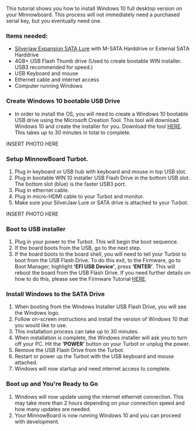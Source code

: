 This tutorial shows you how to install Windows 10 full desktop version on your Minnowboard.  This process will not immediately need a purchased serial key, but you eventually need one.

### Items needed:
- [Silverjaw Expansion SATA Lure](get-a-board) with M-SATA Harddrive or External SATA Harddrive
- 4GB+ USB Flash Thumb drive (Used to create bootable WIN installer. USB3 recommended for speed.)
- USB Keyboard and mouse
- Ethernet cable and internet access
- Computer running Windows


### Create Windows 10 bootable USB Drive
- In order to install the OS, you will need to create a Windows 10 bootable USB drive using the Microsoft Creation Tool.  This tool will download Windows 10 and create the installer for you.  Download the tool [HERE](https://www.microsoft.com/en-us/software-download/windows10/).  This takes up to 30 minutes in total to complete. 

INSERT PHOTO HERE

### Setup MinnowBoard Turbot. 
1. Plug in keyboard or USB hub with keyboard and mouse in top USB slot.  
2. Plug in bootable WIN 10 installer USB Flash Drive in the bottom USB slot.  The bottom slot (blue) is the faster USB3 port.
3. Plug in ethernet cable.
4. Plug in micro-HDMI cable to your Turbot and monitor.
5. Make sure your SilverJaw Lure or SATA drive is attached to your Turbot.

INSERT PHOTO HERE

### Boot to USB installer
1. Plug in your power to the Turbot.  This will begin the boot sequence.
2. If the board boots from the USB, go to the next step.
3. If the board boots to the board shell, you will need to tell your Turbot to boot from the USB Flash Drive.  To do this exit, to the Firmware, go to Boot Manager, highlight **'EFI USB Device'**, press **‘ENTER’**.  This will reboot the board from the USB Flash Drive.  If you need further details on how to do this, please see the Firmware Tutorial [HERE](tutorials/updating_your_firmware).

### Install Windows to the SATA Drive
1. When booting from the Windows Installer USB Flash Drive, you will see the Windows logo.
2. Follow on-screen instructions and install the version of Windows 10 that you would like to use.
3. This installation process can take up to 30 minutes.
4. When installation is complete, the Windows installer will ask you to turn off your PC.  Hit the **‘POWER’** button on your Turbot or unplug the power.
5. Remove the USB Flash Drive from the Turbot.
6. Restart or power up the Turbot with the USB keyboard and mouse attached.
7. Windows will now startup and need internet access to complete.

### Boot up and You're Ready to Go
1. Windows will now update using the internet ethernet connection.  This may take more than 2 hours depending on your connection speed and how many updates are needed.
2. Your MinnowBoard is now running Windows 10 and you can proceed with development.
